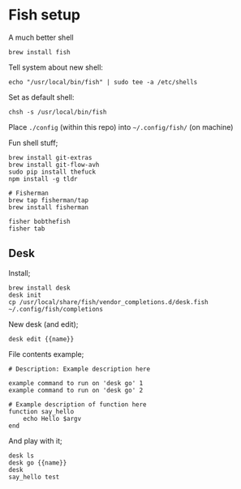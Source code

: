 Fish setup
==========

A much better shell

    brew install fish

Tell system about new shell:

    echo "/usr/local/bin/fish" | sudo tee -a /etc/shells

Set as default shell:

    chsh -s /usr/local/bin/fish

Place `./config` (within this repo) into `~/.config/fish/` (on machine)

Fun shell stuff;

    brew install git-extras
    brew install git-flow-avh
    sudo pip install thefuck
    npm install -g tldr

    # Fisherman
    brew tap fisherman/tap
    brew install fisherman

    fisher bobthefish
    fisher tab

Desk
----

Install;

    brew install desk
    desk init
    cp /usr/local/share/fish/vendor_completions.d/desk.fish ~/.config/fish/completions

New desk (and edit);

    desk edit {{name}}

File contents example;

    # Description: Example description here

    example command to run on 'desk go' 1
    example command to run on 'desk go' 2

    # Example description of function here
    function say_hello
        echo Hello $argv
    end

And play with it;

    desk ls
    desk go {{name}}
    desk
    say_hello test
